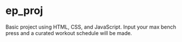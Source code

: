 # ep_proj

Basic project using HTML, CSS, and JavaScript.
Input your max bench press and a curated workout schedule will be made.
